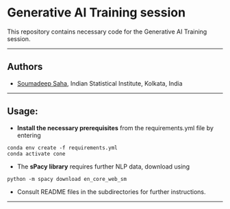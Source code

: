 # Generative AI Training session

This repository contains necessary code for the Generative AI Training session.
__________________________________________________

## Authors
  - [Soumadeep Saha](https://www.github.com/espressovi), Indian Statistical Institute, Kolkata, India
__________________________________________________

## Usage:
  - **Install the necessary prerequisites** from the requirements.yml file by entering
  ```
  conda env create -f requirements.yml
  conda activate cone
  ```
  - The **sPacy library** requires further NLP data, download using
  ```
  python -m spacy download en_core_web_sm
  ```
  - Consult README files in the subdirectories for further instructions.
__________________________________________________
